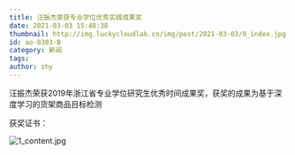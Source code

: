 ```yaml
---
title: 汪振杰荣获专业学位优秀实践成果奖
date: 2021-03-03 15:48:38
thumbnail: http://img.luckycloudlab.cn/img/post/2021-03-03/0_index.jpg
id: ao-0303-B
category: 新闻
tags:
author: zhy
---
```


汪振杰荣获2019年浙江省专业学位研究生优秀时间成果奖，获奖的成果为基于深度学习的货架商品目标检测
<!--more-->
获奖证书：

![1_content.jpg](http://img.luckycloudlab.cn/img/post/2021-03-03/1_content.jpg)